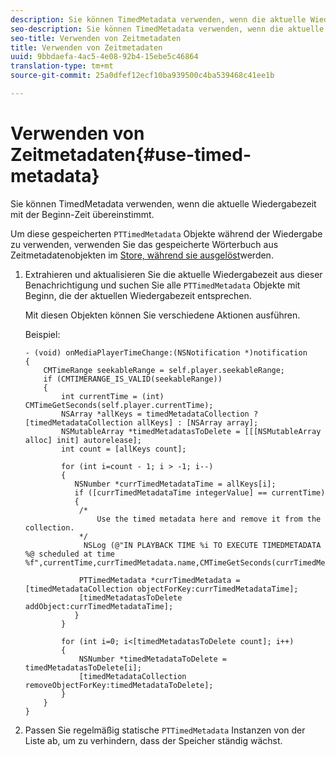 ```yaml
---
description: Sie können TimedMetadata verwenden, wenn die aktuelle Wiedergabezeit mit der Beginn-Zeit übereinstimmt.
seo-description: Sie können TimedMetadata verwenden, wenn die aktuelle Wiedergabezeit mit der Beginn-Zeit übereinstimmt.
seo-title: Verwenden von Zeitmetadaten
title: Verwenden von Zeitmetadaten
uuid: 9bbdaefa-4ac5-4e08-92b4-15ebe5c46864
translation-type: tm+mt
source-git-commit: 25a0dfef12ecf10ba939500c4ba539468c41ee1b

---
```



# Verwenden von Zeitmetadaten{#use-timed-metadata}

Sie können TimedMetadata verwenden, wenn die aktuelle Wiedergabezeit mit der Beginn-Zeit übereinstimmt.

Um diese gespeicherten `PTTimedMetadata` Objekte während der Wiedergabe zu verwenden, verwenden Sie das gespeicherte Wörterbuch aus Zeitmetadatenobjekten im [Store, während sie ausgelöst](../../../tvsdk-1.4-for-ios/ad-insertion/c-psdk-ios-1.4-custom-tags-configure/t-psdk-ios-1.4-timed-metadata-store.md)werden.

1. Extrahieren und aktualisieren Sie die aktuelle Wiedergabezeit aus dieser Benachrichtigung und suchen Sie alle `PTTimedMetadata` Objekte mit Beginn, die der aktuellen Wiedergabezeit entsprechen.

   Mit diesen Objekten können Sie verschiedene Aktionen ausführen.

   Beispiel:

   ```
   - (void) onMediaPlayerTimeChange:(NSNotification *)notification 
   { 
       CMTimeRange seekableRange = self.player.seekableRange; 
       if (CMTIMERANGE_IS_VALID(seekableRange)) 
       { 
           int currentTime = (int) CMTimeGetSeconds(self.player.currentTime); 
           NSArray *allKeys = timedMetadataCollection ? [timedMetadataCollection allKeys] : [NSArray array]; 
           NSMutableArray *timedMetadatasToDelete = [[[NSMutableArray alloc] init] autorelease]; 
           int count = [allKeys count]; 
   
           for (int i=count - 1; i > -1; i--) 
           { 
              NSNumber *currTimedMetadataTime = allKeys[i]; 
              if ([currTimedMetadataTime integerValue] == currentTime) 
              { 
               /* 
                   Use the timed metadata here and remove it from the collection. 
               */ 
                NSLog (@"IN PLAYBACK TIME %i TO EXECUTE TIMEDMETADATA %@ scheduled at time %f",currentTime,currTimedMetadata.name,CMTimeGetSeconds(currTimedMetadata.time)); 
   
               PTTimedMetadata *currTimedMetadata = [timedMetadataCollection objectForKey:currTimedMetadataTime]; 
               [timedMetadatasToDelete addObject:currTimedMetadataTime]; 
              } 
           } 
   
           for (int i=0; i<[timedMetadatasToDelete count]; i++) 
           { 
               NSNumber *timedMetadataToDelete = timedMetadatasToDelete[i]; 
               [timedMetadataCollection removeObjectForKey:timedMetadataToDelete]; 
           } 
       } 
   }
   ```

1. Passen Sie regelmäßig statische `PTTimedMetadata` Instanzen von der Liste ab, um zu verhindern, dass der Speicher ständig wächst.

